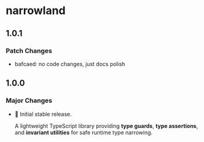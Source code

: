 # narrowland

## 1.0.1

### Patch Changes

- bafcaed: no code changes, just docs polish

## 1.0.0

### Major Changes

- 🎉 Initial stable release.

  A lightweight TypeScript library providing **type guards**, **type assertions**, and **invariant utilities** for safe runtime type narrowing.
